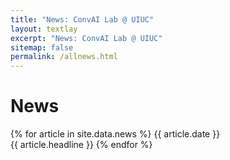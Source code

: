 ```yaml
---
title: "News: ConvAI Lab @ UIUC"
layout: textlay
excerpt: "News: ConvAI Lab @ UIUC"
sitemap: false
permalink: /allnews.html
---
```


# News

{% for article in site.data.news %}
{{ article.date }} <br> {{ article.headline }}
{% endfor %}
